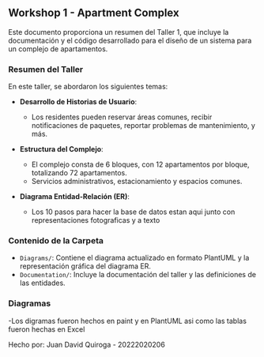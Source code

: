 ## Workshop 1 - Apartment Complex

Este documento proporciona un resumen del Taller 1, que incluye la documentación y el código desarrollado para el diseño de un sistema para un complejo de apartamentos.

### Resumen del Taller

En este taller, se abordaron los siguientes temas:

- **Desarrollo de Historias de Usuario**:
  - Los residentes pueden reservar áreas comunes, recibir notificaciones de paquetes, reportar problemas de mantenimiento, y más.
  
- **Estructura del Complejo**:
  - El complejo consta de 6 bloques, con 12 apartamentos por bloque, totalizando 72 apartamentos.
  - Servicios administrativos, estacionamiento y espacios comunes.

- **Diagrama Entidad-Relación (ER)**:
  - Los 10 pasos para hacer la base de datos estan aqui junto con representaciones fotograficas y a texto

### Contenido de la Carpeta

- `Diagrams/`: Contiene el diagrama actualizado en formato PlantUML y la representación gráfica del diagrama ER.
- `Documentation/`: Incluye la documentación del taller y las definiciones de las entidades.

### Diagramas

-Los digramas fueron hechos en paint y en PlantUML asi como las tablas fueron hechas en Excel 

Hecho por: Juan David Quiroga - 20222020206

